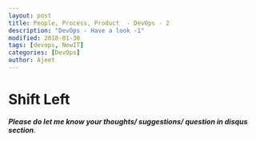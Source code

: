 ```yaml
---
layout: post
title: People, Process, Product  - DevOps - 2
description: "DevOps - Have a look -1"
modified: 2018-01-30
tags: [devops, NewIT]
categories: [DevOps]
author: Ajeet
---
```


# Shift Left


***Please do let me know your thoughts/ suggestions/ question in disqus section***.


